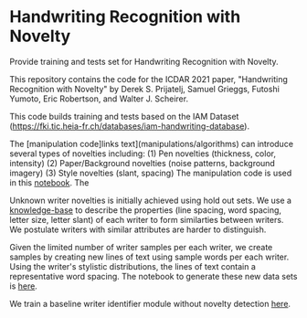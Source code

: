 # Handwriting Recognition with Novelty

Provide training and tests set for Handwriting Recognition with Novelty.

This repository contains the code for the ICDAR 2021 paper, "Handwriting Recognition with Novelty" by Derek S. Prijatelj, Samuel Grieggs, Futoshi Yumoto, Eric Robertson, and Walter J. Scheirer.

This code builds training and tests based on the IAM Dataset (https://fki.tic.heia-fr.ch/databases/iam-handwriting-database).

The [manipulation code]links text](manipulations/algorithms) can introduce several types of novelties including:
(1) Pen  novelties (thickness, color, intensity)
(2) Paper/Background novelties (noise patterns, background imagery) 
(3) Style novelties (slant, spacing)
The manipulation code is used in this [notebook](notebooks/novelty_generation.ipynb).  The 

Unknown writer novelties is initially achieved using hold out sets. 
We use a [knowledge-base](data/knowledge_base) to describe the properties (line spacing, word spacing, letter size, letter slant) of each writer to form similarties between writers.
We postulate writers with similar attributes are harder to distinguish.

Given the limited number of writer samples per each writer, we create samples by creating new lines of text using sample words per each writer. 
Using the writer's stylistic distributions, the lines of text contain a representative word spacing.  The notebook to generate these new data sets is [here](notebooks/writer-identification-line-mixes-generation.ipynb).

We train a baseline writer identifier module without novelty detection [here](notebooks/training_writer_id.ipynb).
